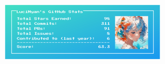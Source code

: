 <picture>
  <source media="(prefers-color-scheme: dark)" srcset="https://raw.githubusercontent.com/LuciNyan/LuciNyan/master/github-stats-dark.png">
  <source media="(prefers-color-scheme: light)" srcset="https://raw.githubusercontent.com/LuciNyan/LuciNyan/master/github-stats-light.png">
  <img alt="github stats" src="https://raw.githubusercontent.com/LuciNyan/LuciNyan/master/github-stats-light.png">
</picture>
